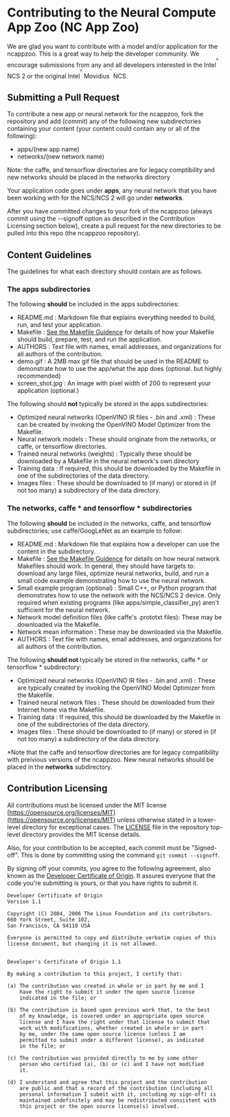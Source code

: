 # Contributing to the Neural Compute App Zoo (NC App Zoo)

We are glad you want to contribute with a model and/or application for the ncappzoo. This is a great way to help the developer community. We encourage submissions from any and all developers interested in the  Intel<sup><sup><sup>®</sup></sup></sup> NCS 2 or the original Intel<sup><sup><sup>®</sup></sup></sup> Movidius<sup><sup><sup>™</sup></sup></sup> NCS.

## Submitting a Pull Request
To contribute a new app or neural network for the ncappzoo, fork the repository and add (commit) any of the following new subdirectories containing your content (your content could contain any or all of the following):
- apps/(new app name)
- networks/(new network name)

Note: the caffe, and tensorflow directories are for legacy comptibility and new networks should be placed in the networks directory


Your application code goes under **apps**, any neural network that you have been working with for the NCS/NCS 2 will go under **networks**.

After you have committed changes to your fork of the ncappzoo (always commit using the --signoff option as described in the Contribution Licensing section below), create a pull request for the new directories to be pulled into this repo (the ncappzoo repository).

## Content Guidelines
The guidelines for what each directory should contain are as follows.

### The **apps** subdirectories
The following **should** be included in the apps subdirectories:
- README.md : Markdown file that explains everything needed to build, run, and test your application.
- Makefile : [See the Makefile Guidence](MAKEFILE_GUIDANCE.md) for details of how your Makefile should build, prepare, test, and run the application.
- AUTHORS : Text file with names, email addresses, and organizations for all authors of the contribution.
- demo.gif : A 2MB max gif file that should be used in the README to demonstrate how to use the app/what the app does (optional. but highly recommended)
- screen_shot.jpg : An image with pixel width of 200 to represent your application (optional.)

The following should **not** typically be stored in the apps subdirectories:
- Optimized neural networks (OpenVINO IR files - .bin and .xml) : These can be created by invoking the OpenVINO Model Optimizer from the Makefile.
- Neural network models : These should originate from the networks, or caffe, or tensorflow directories.
- Trained neural networks (weights) : Typically these should be downloaded by a Makefile in the neural network's own directory
- Training data : If required, this should be downloaded by the Makefile in one of the subdirectories of the data directory.
- Images files : These should be downloaded to (if many) or stored in (if not too many) a subdirectory of the data directory.

### The **networks**, **caffe** * and **tensorflow** * subdirectories
The following **should** be included in the networks, caffe, and tensorflow subdirectories; use caffe/GoogLeNet as an example to follow:
- README.md : Markdown file that explains how a developer can use the content in the subdirectory.
- Makefile : [See the Makefile Guidence](MAKEFILE_GUIDANCE.md) for details on how neural network Makefiles should work.  In general, they should have targets to: download any large files, optimize neural networks, build, and run a small code example demonstrating how to use the neural network.
- Small example program (optional) : Small C++, or Python program that demonstrates how to use the network with the NCS/NCS 2 device. Only required when existing programs (like apps/simple_classifier_py) aren't sufficient for the neural network.
- Network model definition files (like caffe's .prototxt files): These may be downloaded via the Makefile.
- Network mean information : These may be downloaded via the Makefile.
- AUTHORS : Text file with names, email addresses, and organizations for all authors of the contribution.

The following **should not** typically be stored in the networks, caffe * or tensorflow *  subdirectory:
- Optimized neural networks (OpenVINO IR files - .bin and .xml) : These are typically created by invoking the OpenVINO Model Optimizer from the Makefile.
- Trained neural network files : These should be downloaded from their Internet home via the Makefile.
- Training data : If required, this should be downloaded by the Makefile in one of the subdirectories of the data directory.
- Images files : These should be downloaded to (if many) or stored in (if not too many) a subdirectory of the data directory.

*Note that the caffe and tensorflow directories are for legacy compatibility with preivious versions of the ncappzoo.  New neural networks should be placed in the **networks** subdirectory.

## Contribution Licensing
All contributions must be licensed under the MIT license [https://opensource.org/licenses/MIT](https://opensource.org/licenses/MIT) unless otherwise stated in a lower-level directory for exceptional cases. The [LICENSE](LICENSE) file in the repository top-level directory provides the MIT license details.

Also, for your contribution to be accepted, each commit must be "Signed-off". This is done by committing using the command `git commit --signoff`.

By signing off your commits, you agree to the following agreement, also known as the [Developer Certificate of Origin](http://developercertificate.org/). It assures everyone that the code you're submitting is yours, or that you have rights to submit it.

```
Developer Certificate of Origin
Version 1.1

Copyright (C) 2004, 2006 The Linux Foundation and its contributors.
660 York Street, Suite 102,
San Francisco, CA 94110 USA

Everyone is permitted to copy and distribute verbatim copies of this
license document, but changing it is not allowed.


Developer's Certificate of Origin 1.1

By making a contribution to this project, I certify that:

(a) The contribution was created in whole or in part by me and I
    have the right to submit it under the open source license
    indicated in the file; or

(b) The contribution is based upon previous work that, to the best
    of my knowledge, is covered under an appropriate open source
    license and I have the right under that license to submit that
    work with modifications, whether created in whole or in part
    by me, under the same open source license (unless I am
    permitted to submit under a different license), as indicated
    in the file; or

(c) The contribution was provided directly to me by some other
    person who certified (a), (b) or (c) and I have not modified
    it.

(d) I understand and agree that this project and the contribution
    are public and that a record of the contribution (including all
    personal information I submit with it, including my sign-off) is
    maintained indefinitely and may be redistributed consistent with
    this project or the open source license(s) involved.
```

